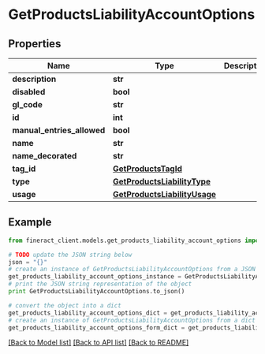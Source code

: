 # GetProductsLiabilityAccountOptions


## Properties

Name | Type | Description | Notes
------------ | ------------- | ------------- | -------------
**description** | **str** |  | [optional] 
**disabled** | **bool** |  | [optional] 
**gl_code** | **str** |  | [optional] 
**id** | **int** |  | [optional] 
**manual_entries_allowed** | **bool** |  | [optional] 
**name** | **str** |  | [optional] 
**name_decorated** | **str** |  | [optional] 
**tag_id** | [**GetProductsTagId**](GetProductsTagId.md) |  | [optional] 
**type** | [**GetProductsLiabilityType**](GetProductsLiabilityType.md) |  | [optional] 
**usage** | [**GetProductsLiabilityUsage**](GetProductsLiabilityUsage.md) |  | [optional] 

## Example

```python
from fineract_client.models.get_products_liability_account_options import GetProductsLiabilityAccountOptions

# TODO update the JSON string below
json = "{}"
# create an instance of GetProductsLiabilityAccountOptions from a JSON string
get_products_liability_account_options_instance = GetProductsLiabilityAccountOptions.from_json(json)
# print the JSON string representation of the object
print GetProductsLiabilityAccountOptions.to_json()

# convert the object into a dict
get_products_liability_account_options_dict = get_products_liability_account_options_instance.to_dict()
# create an instance of GetProductsLiabilityAccountOptions from a dict
get_products_liability_account_options_form_dict = get_products_liability_account_options.from_dict(get_products_liability_account_options_dict)
```
[[Back to Model list]](../README.md#documentation-for-models) [[Back to API list]](../README.md#documentation-for-api-endpoints) [[Back to README]](../README.md)


